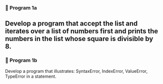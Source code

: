 ### 🚀 Program 1a
Develop a program that accept the list and iterates over a list of numbers first and prints the numbers in the list whose square is divisible by 8.
---
### 🚀 Program 1b
Develop a program that illustrates: SyntaxError, IndexError, ValueError, TypeError in a statement. 